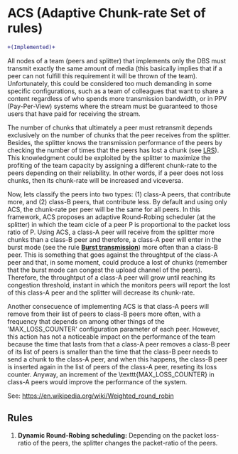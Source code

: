 ACS (Adaptive Chunk-rate Set of rules)
======================================

```diff
+(Implemented)+
```

All nodes of a team (peers and splitter) that implements only the DBS
must transmit exactly the same amount of media (this basically implies
that if a peer can not fulfill this requirement it will be thrown of
the team). Unfortunately, this could be considered too much demanding
in some specific configurations, such as a team of colleagues that
want to share a content regardless of who spends more transmission
bandwidth, or in PPV (Pay-Per-View) systems where the stream must be
guaranteed to those users that have paid for receiving the stream.

The number of chunks that ultimately a peer must retransmit depends
exclusively on the number of chunks that the peer receives from the
splitter. Besides, the splitter knows the transmission performance of
the peers by checking the number of times that the peers has lost a
chunk (see [LRS](../LRS/README.md)). This knowledgment could be
exploited by the splitter to maximize the profiting of the team
capacity by assigning a different chunk-rate to the
peers depending on their reliability. In other words, if a peer does
not loss chunks, then its chunk-rate will be increased and
viceversa.

Now, lets classify the peers into two types: (1) class-A peers, that
contribute more, and (2) class-B peers, that contribute less. By
default and using only ACS, the chunk-rate per peer will be the same
for all peers. In this framework, ACS proposes an adaptive
Round-Robing scheduler (at the splitter) in which the team cicle of a
peer P is proportional to the packet loss ratio of P. Using ACS, a
class-A peer will receive from the splitter more chunks than a class-B
peer and therefore, a class-A peer will enter in the burst mode (see
the rule [**Burst transmission**](../DBS/README.md)) more often than a
class-B peer. This is something that goes against the throughtput of
the class-A peer and that, in some moment, could produce a lost of
chunks (remember that the burst mode can congest the upload channel of
the peers). Therefore, the throughtput of a class-A peer will grow
until reaching its congestion threshold, instant in which the monitors
peers will report the lost of this class-A peer and the splitter will
decrease its chunk-rate.

Another consecuence of implementing ACS is that class-A peers will
remove from their list of peers to class-B peers more often, with a
frequency that depends on among other things of the 'MAX_LOSS_COUNTER'
configuration parameter of each peer. However, this action has not a
noticeable impact on the performance of the team because the time that
lasts from that a class-A peer removes a class-B peer of its list of peers
is smaller than the time that the class-B peer needs to send a chunk
to the class-A peer, and when this happens, the class-B peer is
inserted again in the list of peers of the class-A peer, reseting its
loss counter. Anyway, an increment of the \texttt{MAX\_LOSS\_COUNTER}
in class-A peers would improve the performance of the system.

See: https://en.wikipedia.org/wiki/Weighted_round_robin

Rules
-----

1.  **Dynamic Round-Robing scheduling:** Depending on the packet
    loss-ratio of the peers, the splitter changes the packet-ratio of
    the peers.

